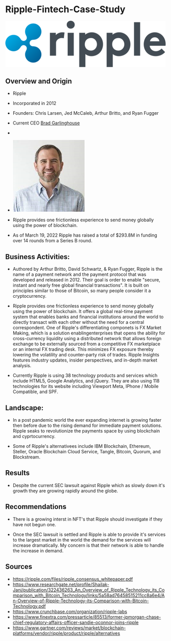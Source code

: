 # Ripple-Fintech-Case-Study

![image](images/logo.png)

## Overview and Origin

* Ripple

* Incorporated in 2012

* Founders: Chris Larsen, Jed McCaleb, Arthur Britto, and Ryan Fugger

* Current CEO [Brad Garlinghouse](https://en.wikipedia.org/wiki/Brad_Garlinghouse)
* 
* ![image](images/CEO.png)

* Ripple provides one frictionless experience to send money globally using the power of blockchain.

* As of March 19, 2022 Ripple has raised a total of $293.8M in funding over 14 rounds from a Series B round.


## Business Activities:

* Authored by Arthur Britto, David Schwartz, & Ryan Fugger, Ripple is the name of a payment network and the payment protocol that was developed and released in 2012. Their goal is order to enable "secure, instant and nearly free global financial transactions". It is built on principles similar to those of Bitcoin, so many people consider it a cryptocurrency.

* Ripple provides one frictionless experience to send money globally using the power of blockchain. It offers a global real-time payment system that enables banks and financial institutions around the world to directly transact with each other without the need for a central correspondent. One of Ripple's differentiating componets is  FX Market Making, which is a solution enablingenterprises that opens the ability for cross-currency liquidity using a distributed network that allows foreign exchange to be externally sourced from a competitive FX marketplace or an internal FX trading desk. This minimizes FX exposure thereby lowering the volatility and counter-party risk of trades. Ripple Insights features industry updates, insider perspectives, and in-depth market analysis.

* Currently Ripple is using 38 technology products and services which include HTML5, Google Analytics, and jQuery. They are also using 118 technologies for its website including Viewport Meta, IPhone / Mobile Compatible, and SPF.

## Landscape:

* In a post pandemic world the ever expanding internet is growing faster then before due to the rising demand for immediate payment solutions. Ripple seaks to revolutionize the payments space by using blockchain and cyprtocurrency.

* Some of Ripple's alternativees include IBM Blockchain, Ethereum, Steller, Oracle Blockchain Cloud Service, Tangle, Bitcoin, Quorum, and Blockstream.


## Results

* Despite the current SEC lawsuit against Ripple which as slowly down it's growth they are growing rapidly around the globe.

## Recommendations

* There is a growing interst in NFT's that Ripple should investigate if they have not begun one.

* Once the SEC lawsuit is settled and Ripple is able to provide it's services to the largest market in the world the demand for the services will increase dramatically. My concern is that their network is able to handle the increase in demand.

## Sources
* https://ripple.com/files/ripple_consensus_whitepaper.pdf
* https://www.researchgate.net/profile/Shailak-Jani/publication/322436263_An_Overview_of_Ripple_Technology_its_Comparison_with_Bitcoin_Technology/links/5a58ad76458515211cc8a6e4/An-Overview-of-Ripple-Technology-its-Comparison-with-Bitcoin-Technology.pdf
* https://www.crunchbase.com/organization/ripple-labs
* https://www.finextra.com/pressarticle/85513/former-jpmorgan-chase-chief-regulatory-affairs-officer-sandie-oconnor-joins-ripple
* https://www.gartner.com/reviews/market/blockchain-platforms/vendor/ripple/product/ripple/alternatives


